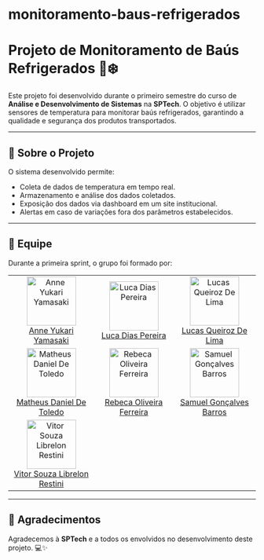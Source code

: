 # monitoramento-baus-refrigerados
# Projeto de Monitoramento de Baús Refrigerados 🚚❄️

Este projeto foi desenvolvido durante o primeiro semestre do curso de **Análise e Desenvolvimento de Sistemas** na **SPTech**. O objetivo é utilizar sensores de temperatura para monitorar baús refrigerados, garantindo a qualidade e segurança dos produtos transportados.

---

## 🚀 Sobre o Projeto

O sistema desenvolvido permite:
- Coleta de dados de temperatura em tempo real.
- Armazenamento e análise dos dados coletados.
- Exposição dos dados via dashboard em um site institucional.
- Alertas em caso de variações fora dos parâmetros estabelecidos.

---

## 👥 Equipe

Durante a primeira sprint, o grupo foi formado por:

<table>
  <tr>
    <td align="center">
      <img src="https://i.ibb.co/CK0Kn6XL/imagem-2025-03-08-214017081.png" alt="Anne Yukari Yamasaki" width="100" height="100"><br>
      <a href="https://github.com/F-Shouter">Anne Yukari Yamasaki</a>
    </td>
    <td align="center">
      <img src="https://i.ibb.co/nNy5pfWr/imagem-2025-03-08-220645898.png" alt="Luca Dias Pereira" width="100" height="100"><br>
      <a href="https://github.com/twitterpontocom">Luca Dias Pereira</a>
    </td>
    <td align="center">
      <img src="https://i.ibb.co/m5jntL3j/imagem-2025-03-08-213704937.png" alt="Lucas Queiroz De Lima" width="100" height="100"><br>
      <a href="https://github.com/LucasQlima">Lucas Queiroz De Lima</a>
    </td>
  </tr>
  <tr>
    <td align="center">
      <img src="https://i.ibb.co/ZZZXjHn/imagem-2025-03-08-220531284.png" alt="Matheus Daniel De Toledo" width="100" height="100"><br>
      <a href="https://github.com/MatheusDanielDeToledo">Matheus Daniel De Toledo</a>
    </td>
    <td align="center">
      <img src="https://i.ibb.co/6RCnzNzH/imagem-2025-03-08-213919471.png" alt="Rebeca Oliveira Ferreira" width="100" height="100"><br>
      <a href="https://github.com/RebecaOlive">Rebeca Oliveira Ferreira</a>
    </td>
    <td align="center">
      <img src="https://i.ibb.co/TxGL64GZ/imagem-2025-03-08-222714982.png" alt="Samuel Gonçalves Barros" width="100" height="100"><br>
      <a href="https://github.com/aizenBleach">Samuel Gonçalves Barros</a>
    </td>
  </tr>
  <tr>
    <td align="center">
      <img src="https://i.ibb.co/TMCFj6Pn/imagem-2025-03-08-213417487.png" alt="Vitor Souza Librelon Restini" width="100" height="100"><br>
      <a href="https://github.com/VitorRestini">Vitor Souza Librelon Restini</a>
    </td>
  </tr>
</table>

---

## 🙌 Agradecimentos

Agradecemos à **SPTech** e a todos os envolvidos no desenvolvimento deste projeto. 💻✨
